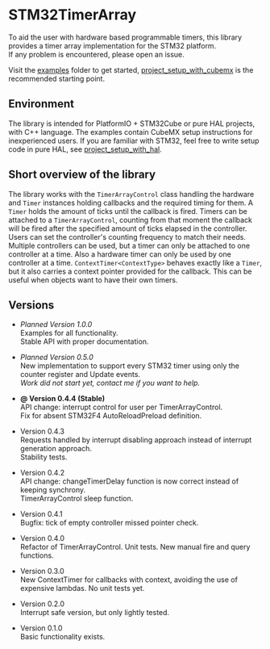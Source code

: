 # STM32TimerArray
To aid the user with hardware based programmable timers, this library provides a timer array implementation for the STM32 platform.\
If any problem is encountered, please open an issue.

Visit the [examples][examples_dir] folder to get started, [project_setup_with_cubemx][project_setup_with_cubemx_dir] is the recommended starting point.

## Environment
The library is intended for PlatformIO + STM32Cube or pure HAL projects, with C++ language. The examples contain CubeMX setup instructions for inexperienced users. If you are familiar with STM32, feel free to write setup code in pure HAL, see [project_setup_with_hal][project_setup_with_hal_dir].

## Short overview of the library
The library works with the `TimerArrayControl` class handling the hardware and `Timer` instances holding callbacks and the required timing for them. A `Timer` holds the amount of ticks until the callback is fired. Timers can be attached to a `TimerArrayControl`, counting from that moment the callback will be fired after the specified amount of ticks elapsed in the controller. Users can set the controller's counting frequency to match their needs. Multiple controllers can be used, but a timer can only be attached to one controller at a time. Also a hardware timer can only be used by one controller at a time. `ContextTimer<ContextType>` behaves exactly like a `Timer`, but it also carries a context pointer provided for the callback. This can be useful when objects want to have their own timers.

## Versions
- *Planned Version 1.0.0*\
  Examples for all functionality.\
  Stable API with proper documentation.
  
- *Planned Version 0.5.0*\
  New implementation to support every STM32 timer using only the counter register and Update events.\
  *Work did not start yet, contact me if you want to help.*

- **@ Version 0.4.4 (Stable)**\
  API change: interrupt control for user per TimerArrayControl.\
  Fix for absent STM32F4 AutoReloadPreload definition.

- Version 0.4.3\
  Requests handled by interrupt disabling approach instead of interrupt generation approach.\
  Stability tests.
  
- Version 0.4.2\
  API change: changeTimerDelay function is now correct instead of keeping synchrony.\
  TimerArrayControl sleep function.
  
- Version 0.4.1\
  Bugfix: tick of empty controller missed pointer check.
  
- Version 0.4.0\
  Refactor of TimerArrayControl. Unit tests. New manual fire and query functions.
  
- Version 0.3.0\
  New ContextTimer for callbacks with context, avoiding the use of expensive lambdas. No unit tests yet.

- Version 0.2.0\
  Interrupt safe version, but only lightly tested.
  
- Version 0.1.0\
  Basic functionality exists.

[examples_dir]: https://github.com/RockerM4NHUN/STM32TimerArray/blob/master/examples
[project_setup_with_cubemx_dir]: https://github.com/RockerM4NHUN/STM32TimerArray/blob/master/examples/project_setup_with_cubemx
[project_setup_with_hal_dir]: https://github.com/RockerM4NHUN/STM32TimerArray/blob/master/examples/project_setup_with_hal